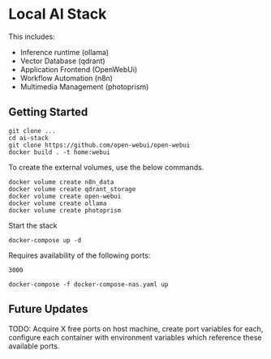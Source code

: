 # Local AI Stack

This includes:
- Inference runtime (ollama)
- Vector Database (qdrant)
- Application Frontend (OpenWebUi)
- Workflow Automation (n8n)
- Multimedia Management (photoprism)


## Getting Started
```
git clone ...
cd ai-stack
git clone https://github.com/open-webui/open-webui
docker build . -t home:webui
```
To create the external volumes, use the below commands.

```
docker volume create n8n_data
docker volume create qdrant_storage
docker volume create open-webui
docker volume create ollama
docker volume create photoprism
```

Start the stack
```
docker-compose up -d
```

Requires availability of the following ports:
```
3000
```

```
docker-compose -f docker-compose-nas.yaml up
```


## Future Updates

TODO: Acquire X free ports on host machine, create port variables for each, configure each container with environment variables which reference these available ports.

